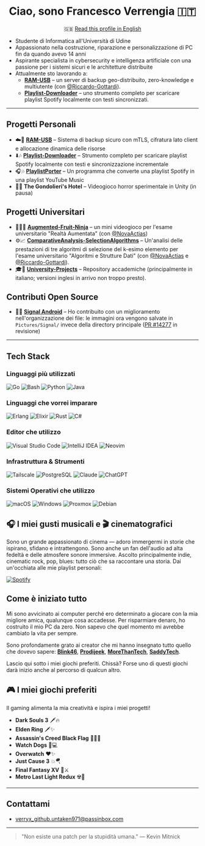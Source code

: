 <div align="center">

# Ciao, sono Francesco Verrengia 🇮🇹
🇬🇧 [Read this profile in English](./README.md)

</div>

- Studente di Informatica all'Università di Udine
- Appassionato nella costruzione, riparazione e personalizzazione di PC fin da quando avevo 14 anni
- Aspirante specialista in cybersecurity e intelligenza artificiale con una passione per i sistemi sicuri e le architetture distribuite
- Attualmente sto lavorando a:
   - [**RAM-USB**](https://github.com/Verryx-02/RAM-USB) – un server di backup geo-distribuito, zero-knowledge e multiutente (con [@Riccardo-Gottardi](https://github.com/Riccardo-Gottardi)).
   - [**Playlist-Downloader**](https://github.com/Verryx-02/playlist-downloader) – uno strumento completo per scaricare playlist Spotify localmente con testi sincronizzati.

---

## Progetti Personali

- ☁️🔐 [**RAM-USB**](https://github.com/Verryx-02/RAM-USB) – Sistema di backup sicuro con mTLS, cifratura lato client e allocazione dinamica delle risorse
- ⬇️🎶 [**Playlist-Downloader**](https://github.com/Verryx-02/playlist-downloader) – Strumento completo per scaricare playlist Spotify localmente con testi e sincronizzazione incrementale
- 🎧🎶 [**PlaylistPorter**](https://github.com/Verryx-02/PlaylistPorter) – Un programma che converte una playlist Spotify in una playlist YouTube Music
- 🏨🥩 **The Gondolieri's Hotel** – Videogioco horror sperimentale in Unity (in pausa)

## Progetti Universitari

- 🍎🥷🏻 [**Augmented-Fruit-Ninja**](https://github.com/NovaActias/Augmented-Fruit-Ninja) – un mini videogioco per l'esame universitario "Realtà Aumentata" (con [@NovaActias](https://github.com/NovaActias))
- ⚙️📈 [**ComparativeAnalysis-SelectionAlgorithms**](https://github.com/NovaActias/ComparativeAnalysis-SelectionAlgorithms) – Un'analisi delle prestazioni di tre algoritmi di selezione del k-esimo elemento per l'esame universitario "Algoritmi e Strutture Dati" (con [@NovaActias](https://github.com/NovaActias) e [@Riccardo-Gottardi](https://github.com/Riccardo-Gottardi)).
- 🎓🏫 [**University-Projects**](https://github.com/Verryx-02/University-Projects) – Repository accademiche (principalmente in italiano; versioni inglesi in arrivo non troppo presto).

## Contributi Open Source
- 📱🔐 [**Signal Android**](https://github.com/signalapp/Signal-Android) – Ho contribuito con un miglioramento nell'organizzazione dei file: le immagini ora vengono salvate in `Pictures/Signal/` invece della directory principale ([PR #14277](https://github.com/signalapp/Signal-Android/pull/14277) in revisione)

---

## Tech Stack
### Linguaggi più utilizzati
![Go](https://img.shields.io/badge/Go-00ADD8?style=for-the-badge&logo=go&logoColor=white)
![Bash](https://img.shields.io/badge/Bash-4EAA25?style=for-the-badge&logo=gnu-bash&logoColor=white)
![Python](https://img.shields.io/badge/Python-3776AB?style=for-the-badge&logo=python&logoColor=white)
![Java](https://img.shields.io/badge/Java-007396?style=for-the-badge&logo=java&logoColor=white)

### Linguaggi che vorrei imparare
![Erlang](https://img.shields.io/badge/Erlang-A90533?style=for-the-badge&logo=erlang&logoColor=white)
![Elixir](https://img.shields.io/badge/Elixir-4B275F?style=for-the-badge&logo=elixir&logoColor=white)
![Rust](https://img.shields.io/badge/Rust-000000?style=for-the-badge&logo=rust&logoColor=white)
![C#](https://img.shields.io/badge/C%23-239120?style=for-the-badge&logo=c-sharp&logoColor=white)

### Editor che utilizzo
![Visual Studio Code](https://img.shields.io/badge/VS%20Code-007ACC?style=for-the-badge&logo=visual-studio-code&logoColor=white)
![IntelliJ IDEA](https://img.shields.io/badge/IntelliJ-000000?style=for-the-badge&logo=intellij-idea&logoColor=white)
![Neovim](https://img.shields.io/badge/Neovim-57A143?style=for-the-badge&logo=neovim&logoColor=white)

### Infrastruttura & Strumenti
![Tailscale](https://img.shields.io/badge/Tailscale-0043CE?style=for-the-badge&logo=tailscale&logoColor=white)
![PostgreSQL](https://img.shields.io/badge/PostgreSQL-336791?style=for-the-badge&logo=postgresql&logoColor=white)
![Claude](https://img.shields.io/badge/Claude-da7756?style=for-the-badge&logo=anthropic&logoColor=white)
![ChatGPT](https://img.shields.io/badge/ChatGPT-222222?style=for-the-badge&logo=openai&logoColor=white)

### Sistemi Operativi che utilizzo
![macOS](https://img.shields.io/badge/macOS-000000?style=for-the-badge&logo=apple&logoColor=white)
![Windows](https://img.shields.io/badge/Windows-0078D6?style=for-the-badge&logo=windows&logoColor=white)
![Proxmox](https://img.shields.io/badge/Proxmox-000000?style=for-the-badge&logo=proxmox&logoColor=white)
![Debian](https://img.shields.io/badge/Debian-A81D33?style=for-the-badge&logo=debian&logoColor=white)

## 🎧 I miei gusti musicali e 🎬 cinematografici

Sono un grande appassionato di cinema — adoro immergermi in storie che ispirano, sfidano e intrattengono.
Sono anche un fan dell'audio ad alta fedeltà e delle atmosfere sonore immersive.
Ascolto principalmente indie, cinematic rock, pop, blues: tutto ciò che sa raccontare una storia.
Dai un'occhiata alle mie playlist personali:
<br>

[![Spotify](https://img.shields.io/badge/Spotify-🎵-1DB954?style=for-the-badge&logo=spotify&logoColor=white)](https://open.spotify.com/user/francescoverrengia62442)

## Come è iniziato tutto
Mi sono avvicinato ai computer perché ero determinato a giocare con la mia migliore amica, qualunque cosa accadesse.
Per risparmiare denaro, ho costruito il mio PC da zero.
Non sapevo che quel momento mi avrebbe cambiato la vita per sempre.

Sono profondamente grato ai creator che mi hanno insegnato tutto quello che dovevo sapere:
[**Blink46**](https://www.youtube.com/@Blink46yt), [**Prodijeek**](https://www.youtube.com/@Prodigeek), [**MoreThanTech**](https://www.youtube.com/@MoreThanTech), [**SaddyTech**](https://www.youtube.com/@SaddyTech).

Lascio qui sotto i miei giochi preferiti. Chissà? Forse uno di questi giochi darà inizio anche al percorso di qualcun altro.

## 🎮 I miei giochi preferiti
Il gaming alimenta la mia creatività e ispira i miei progetti!

- **Dark Souls 3** 🗡️🔥
- **Elden Ring** 🗡✨
- **Assassin's Creed Black Flag** 🏴‍☠️⛵
- **Watch Dogs** 📱💻
- **Overwatch** ❤️✨
- **Just Cause 3** 💥🪂
- **Final Fantasy XV** 👑⚔️
- **Metro Last Light Redux** ☢️🌆

---

## Contattami

- verryx_github.untaken971@passinbox.com

---

> "Non esiste una patch per la stupidità umana."
> — Kevin Mitnick
